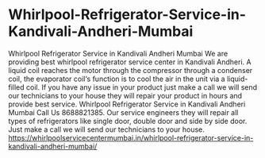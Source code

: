 # Whirlpool-Refrigerator-Service-in-Kandivali-Andheri-Mumbai
Whirlpool Refrigerator Service in Kandivali Andheri Mumbai  We are providing best whirlpool refrigerator service center in Kandivali Andheri.  A liquid coil reaches the motor through the compressor through a condenser coil, the evaporator coil‘s function is to cool the air in the unit via a liquid-filled coil. If you have any issue in your product just make a call we will send our technicians to your house they will repair your product in hours and provide best service. Whirlpool Refrigerator Service in Kandivali Andheri Mumbai Call Us 8688821385. Our service engineers they will repair all types of refrigerators like single door, double door and side by side door. Just make a call we will send our technicians to your house. https://whirlpoolservicecentermumbai.in/whirlpool-refrigerator-service-in-kandivali-andheri-mumbai/
